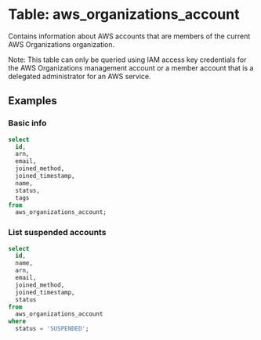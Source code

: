 # Table: aws_organizations_account

Contains information about AWS accounts that are members of the current AWS Organizations organization.

Note: This table can only be queried using IAM access key credentials for the AWS Organizations management account or a member account that is a delegated administrator for an AWS service.

## Examples

### Basic info

```sql
select
  id,
  arn,
  email,
  joined_method,
  joined_timestamp,
  name,
  status,
  tags
from
  aws_organizations_account;
```

### List suspended accounts

```sql
select
  id,
  name,
  arn,
  email,
  joined_method,
  joined_timestamp,
  status
from
  aws_organizations_account
where
  status = 'SUSPENDED';
```